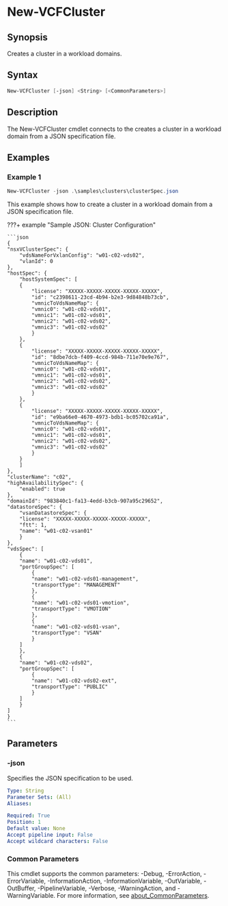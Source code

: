 # New-VCFCluster

## Synopsis

Creates a cluster in a workload domains.

## Syntax

```powershell
New-VCFCluster [-json] <String> [<CommonParameters>]
```

## Description

The New-VCFCluster cmdlet connects to the creates a cluster in a workload domain from a JSON specification file.

## Examples

### Example 1

```powershell
New-VCFCluster -json .\samples\clusters\clusterSpec.json
```

This example shows how to create a cluster in a workload domain from a JSON specification file.

???+ example "Sample JSON: Cluster Configuration"

    ```json
    {
    "nsxVClusterSpec": {
        "vdsNameForVxlanConfig": "w01-c02-vds02",
        "vlanId": 0
    },
    "hostSpec": {
        "hostSystemSpec": [
        {
            "license": "XXXXX-XXXXX-XXXXX-XXXXX-XXXXX",
            "id": "c2398611-23cd-4b94-b2e3-9d84848b73cb",
            "vmnicToVdsNameMap": {
            "vmnic0": "w01-c02-vds01",
            "vmnic1": "w01-c02-vds01",
            "vmnic2": "w01-c02-vds02",
            "vmnic3": "w01-c02-vds02"
            }
        },
        {
            "license": "XXXXX-XXXXX-XXXXX-XXXXX-XXXXX",
            "id": "8dbe7dcb-f409-4ccd-984b-711e70e9e767",
            "vmnicToVdsNameMap": {
            "vmnic0": "w01-c02-vds01",
            "vmnic1": "w01-c02-vds01",
            "vmnic2": "w01-c02-vds02",
            "vmnic3": "w01-c02-vds02"
            }
        },
        {
            "license": "XXXXX-XXXXX-XXXXX-XXXXX-XXXXX",
            "id": "e9ba66e0-4670-4973-bdb1-bc05702ca91a",
            "vmnicToVdsNameMap": {
            "vmnic0": "w01-c02-vds01",
            "vmnic1": "w01-c02-vds01",
            "vmnic2": "w01-c02-vds02",
            "vmnic3": "w01-c02-vds02"
            }
        }
        ]
    },
    "clusterName": "c02",
    "highAvailabilitySpec": {
        "enabled": true
    },
    "domainId": "983840c1-fa13-4edd-b3cb-907a95c29652",
    "datastoreSpec": {
        "vsanDatastoreSpec": {
        "license": "XXXXX-XXXXX-XXXXX-XXXXX-XXXXX",
        "ftt": 1,
        "name": "w01-c02-vsan01"
        }
    },
    "vdsSpec": [
        {
        "name": "w01-c02-vds01",
        "portGroupSpec": [
            {
            "name": "w01-c02-vds01-management",
            "transportType": "MANAGEMENT"
            },
            {
            "name": "w01-c02-vds01-vmotion",
            "transportType": "VMOTION"
            },
            {
            "name": "w01-c02-vds01-vsan",
            "transportType": "VSAN"
            }
        ]
        },
        {
        "name": "w01-c02-vds02",
        "portGroupSpec": [
            {
            "name": "w01-c02-vds02-ext",
            "transportType": "PUBLIC"
            }
        ]
        }
    ]
    }
    ```

## Parameters

### -json

Specifies the JSON specification to be used.

```yaml
Type: String
Parameter Sets: (All)
Aliases:

Required: True
Position: 1
Default value: None
Accept pipeline input: False
Accept wildcard characters: False
```

### Common Parameters

This cmdlet supports the common parameters: -Debug, -ErrorAction, -ErrorVariable, -InformationAction, -InformationVariable, -OutVariable, -OutBuffer, -PipelineVariable, -Verbose, -WarningAction, and -WarningVariable. For more information, see [about_CommonParameters](http://go.microsoft.com/fwlink/?LinkID=113216).
